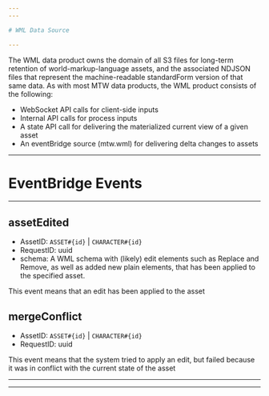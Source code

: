 ```yaml
---
---

# WML Data Source

---
```


The WML data product owns the domain of all S3 files for long-term retention of world-markup-language assets,
and the associated NDJSON files that represent the machine-readable standardForm version of that same data.
As with most MTW data products, the WML product consists of the following:
- WebSocket API calls for client-side inputs
- Internal API calls for process inputs
- A state API call for delivering the materialized current view of a given asset
- An eventBridge source (mtw.wml) for delivering delta changes to assets

---

# EventBridge Events

---

## assetEdited
- AssetID: `ASSET#{id}` | `CHARACTER#{id}`
- RequestID: uuid
- schema: A WML schema with (likely) edit elements such as Replace and Remove, as well as added new
plain elements, that has been applied to the specified asset.

This event means that an edit has been applied to the asset

## mergeConflict
- AssetID: `ASSET#{id}` | `CHARACTER#{id}`
- RequestID: uuid

This event means that the system tried to apply an edit, but failed because it was in conflict
with the current state of the asset

---
---